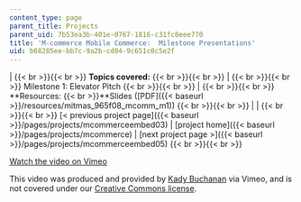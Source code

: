 ```yaml
---
content_type: page
parent_title: Projects
parent_uid: 7b53ea3b-401e-0767-1816-c31fc0eee770
title: 'M-commerce Mobile Commerce:  Milestone Presentations'
uid: b68285ee-bb7c-9a2b-cd04-9c651c0c5e2f
---
```


|  {{< br >}}{{< br >}} **Topics covered:** {{< br >}}{{< br >}}  |  {{< br >}}{{< br >}} Milestone 1: Elevator Pitch {{< br >}}{{< br >}}  |  {{< br >}}{{< br >}} **Resources:  {{< br >}}**Slides ([PDF]({{< baseurl >}}/resources/mitmas_965f08_mcomm_m1)) {{< br >}}{{< br >}}  |
|  {{< br >}}{{< br >}} [< previous project page]({{< baseurl >}}/pages/projects/mcommerceembed03) &#124; [project home]({{< baseurl >}}/pages/projects/mcommerce) &#124; [next project page >]({{< baseurl >}}/pages/projects/mcommerceembed05) {{< br >}}{{< br >}}  

[Watch the video on Vimeo](http://vimeo.com/moogaloop.swf?clip_id=2074040&server=vimeo.com&show_title=0&show_byline=0&show_portrait=0&color=&fullscreen=0&group_id=)

This video was produced and provided by [Kady Buchanan](http://vimeo.com/user720392) via Vimeo, and is not covered under our [Creative Commons license](/terms/#cc).